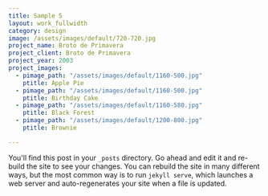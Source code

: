 ```yaml
---
title: Sample 5
layout: work_fullwidth
category: design
image: /assets/images/default/720-720.jpg
project_name: Broto de Primavera
project_client: Broto de Primavera
project_year: 2003
project_images:
  - pimage_path: "/assets/images/default/1160-500.jpg"
    ptitle: Apple Pie
  - pimage_path: "/assets/images/default/1160-500.jpg"
    ptitle: Birthday Cake
  - pimage_path: "/assets/images/default/1160-580.jpg"
    ptitle: Black Forest
  - pimage_path: "/assets/images/default/1200-800.jpg"
    ptitle: Brownie

---
```

You'll find this post in your `_posts` directory. Go ahead and edit it and re-build
the site to see your changes. You can rebuild the site in many different ways, but
the most common way is to run `jekyll serve`, which launches a web server and
auto-regenerates your site when a file is updated.
